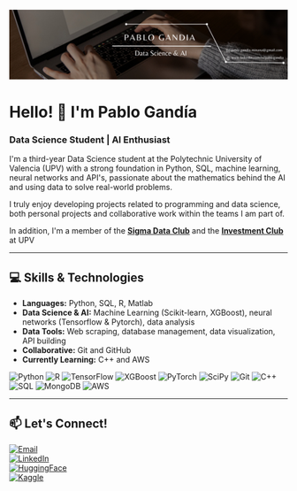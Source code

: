 <p align="center">
  <img src="github.png" alt="Banner">
</p>

# Hello! 👋 I'm Pablo Gandía

### Data Science Student | AI Enthusiast

I'm a third-year Data Science student at the Polytechnic University of Valencia (UPV) with a strong foundation in Python, SQL, machine learning, neural networks and API's, passionate about the mathematics behind the AI and using data to solve real-world problems.

I truly enjoy developing projects related to programming and data science, both personal projects and collaborative work within the teams I am part of.

In addition, I'm a member of the [**Sigma Data Club**](https://www.linkedin.com/company/sigma-data-club-upv/posts/?feedView=all) and the [**Investment Club**](https://www.linkedin.com/company/upv-investment-club/posts/?feedView=all) at UPV

---

## 💻 Skills & Technologies

- **Languages:** Python, SQL, R, Matlab
- **Data Science & AI:** Machine Learning (Scikit-learn, XGBoost), neural networks (Tensorflow & Pytorch), data analysis
- **Data Tools:** Web scraping, database management, data visualization, API building
- **Collaborative:** Git and GitHub
- **Currently Learning:** C++ and AWS

<p align="left">
  <!-- Python -->
  <img src="https://img.shields.io/badge/Python-3776AB?style=flat&logo=python&logoColor=white" alt="Python"/>

  <!-- R -->
  <img src="https://img.shields.io/badge/R-276DC3?style=flat&logo=r&logoColor=white" alt="R"/>

  <!-- TensorFlow -->
  <img src="https://img.shields.io/badge/TensorFlow-FF6F00?style=flat&logo=tensorflow&logoColor=white" alt="TensorFlow"/>

  <!-- XGBoost -->
  <img src="https://img.shields.io/badge/XGBoost-3A6E4F?style=flat&logo=xgboost&logoColor=white" alt="XGBoost"/>

  <!-- PyTorch -->
  <img src="https://img.shields.io/badge/PyTorch-EE4C2C?style=flat&logo=pytorch&logoColor=white" alt="PyTorch"/>

  <!-- SciPy -->
  <img src="https://img.shields.io/badge/SciPy-8C4DFF?style=flat&logo=scipy&logoColor=white" alt="SciPy"/>
  
  <!-- Git -->
  <img src="https://img.shields.io/badge/Git-F05032?style=flat&logo=git&logoColor=white" alt="Git"/>
  
  <!-- C++ -->
  <img src="https://img.shields.io/badge/C%2B%2B-00599C?style=flat&logo=c%2B%2B&logoColor=white" alt="C++"/>
  
  <!-- SQL -->
  <img src="https://img.shields.io/badge/SQL-4479A1?style=flat&logo=postgresql&logoColor=white" alt="SQL"/>

  <!-- MongoDB -->
  <img src="https://img.shields.io/badge/MongoDB-47A248?style=flat&logo=mongodb&logoColor=white" alt="MongoDB"/>

  <!-- AWS -->
  <img src="https://img.shields.io/badge/AWS-232F3E?style=flat&logo=amazon-aws&logoColor=FF9900" alt="AWS"/>
</p>


---


## 📫 Let's Connect!

[![Email](https://img.shields.io/badge/Email-pablo.gandia.minana%40gmail.com-D14836?style=for-the-badge&logo=gmail&logoColor=white&logoWidth=40)](mailto:pablo.gandia.minana@gmail.com)  
[![LinkedIn](https://img.shields.io/badge/LinkedIn-Pablo%20Gandía-0A66C2?style=for-the-badge&logo=linkedin&logoColor=white&logoWidth=40)](https://www.linkedin.com/in/pablogandia)  
[![HuggingFace](https://img.shields.io/badge/HuggingFace-gandpablo-FFD21E?style=for-the-badge&logo=huggingface&logoColor=black&logoWidth=40)](https://huggingface.co/gandpablo)  
[![Kaggle](https://img.shields.io/badge/Kaggle-gandpablo-20BEFF?style=for-the-badge&logo=kaggle&logoColor=white&logoWidth=40)](https://www.kaggle.com/gandpablo)






